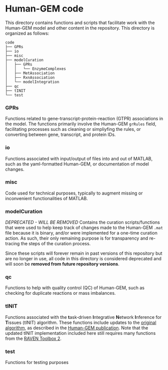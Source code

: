 # Human-GEM code

This directory contains functions and scripts that facilitate work with the Human-GEM model and other content in the repository. This directory is organized as follows:

```
code
├── GPRs
├── io
├── misc
├── modelCuration
│   ├── GPRs
│   │   └── EnzymeComplexes
│   ├── MetAssociation
│   ├── RxnAssociation
│   └── modelIntegration
├── qc
├── tINIT
└── test
```

### GPRs
Functions related to gene-transcript-protein-reaction (GTPR) associations in the model. The functions primarily involve the Human-GEM `grRules` field, facilitating processes such as cleaning or simpliyfing the rules, or converting between gene, transcript, and protein IDs.

### io
Functions associated with input/output of files into and out of MATLAB, such as the yaml-formatted Human-GEM, or documentation of model changes.

### misc
Code used for technical purposes, typically to augment missing or inconvenient functionalities of MATLAB.

### modelCuration
*DEPRECATED - WILL BE REMOVED*
Contains the curation scripts/functions that were used to help keep track of changes made to the Human-GEM `.mat` file because it is binary, and/or were implemented for a one-time curation action. As such, their only remaining purpose is for transparency and re-tracing the steps of the curation process.

Since these scripts will forever remain in past versions of this repository but are no longer in use, all code in this directory is considered deprecated and will soon be **removed from future repository versions**.

### qc
Functions to help with quality control (QC) of Human-GEM, such as checking for duplicate reactions or mass imbalances.

### tINIT
Functions associated with the **t**ask‐driven **I**ntegrative **N**etwork **I**nference for **T**issues (tINIT) algorithm. These functions include updates to the [original algorithm](https://www.ncbi.nlm.nih.gov/pubmed/24646661), as described in the [Human-GEM publication](https://stke.sciencemag.org/lookup/doi/10.1126/scisignal.aaz1482). Note that the updated tINIT implementation included here still requires many functions from the [RAVEN Toolbox 2](https://github.com/SysBioChalmers/RAVEN).

### test
Functions for testing purposes


